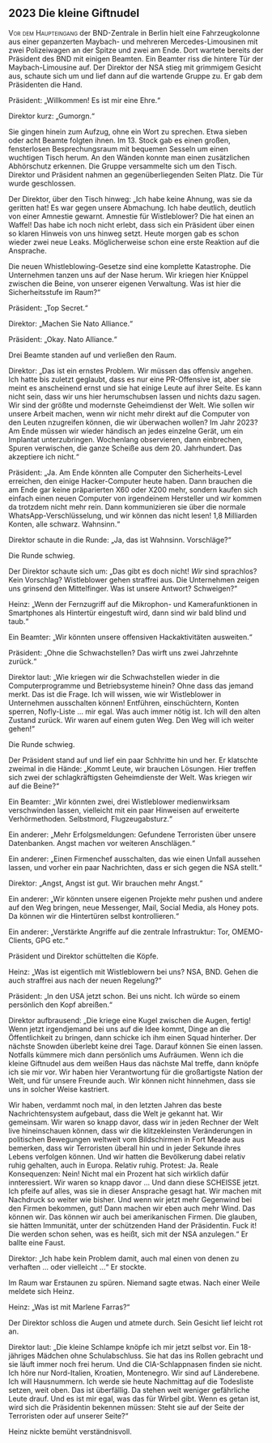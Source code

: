 ## **2023** Die kleine Giftnudel

<span style="font-variant:small-caps;">Vor dem Haupteingang</span> der BND-Zentrale in Berlin hielt eine Fahrzeugkolonne aus einer gepanzerten Maybach- und mehreren Mercedes-Limousinen mit zwei Polizeiwagen an der Spitze und zwei am Ende.
Dort wartete bereits der Präsident des BND mit einigen Beamten.
Ein Beamter riss die hintere Tür der Maybach-Limousine auf.
Der Direktor der NSA stieg mit grimmigem Gesicht aus, schaute sich um und lief dann auf die wartende Gruppe zu.
Er gab dem Präsidenten die Hand.

Präsident: „Willkommen!
Es ist mir eine Ehre.“

Direktor kurz: „Gumorgn.“

Sie gingen hinein zum Aufzug, ohne ein Wort zu sprechen.
Etwa sieben oder acht Beamte folgten ihnen.
Im 13. Stock gab es einen großen, fensterlosen Besprechungsraum mit bequemen Sesseln um einen wuchtigen Tisch herum.
An den Wänden konnte man einen zusätzlichen Abhörschutz erkennen.
Die Gruppe versammelte sich um den Tisch.
Direktor und Präsident nahmen an gegenüberliegenden Seiten Platz.
Die Tür wurde geschlossen.

Der Direktor, über den Tisch hinweg: „Ich habe keine Ahnung, was sie da geritten hat!
Es war gegen unsere Abmachung.
Ich habe deutlich, deutlich von einer Amnestie gewarnt.
Amnestie für Wistleblower?
Die hat einen an Waffel!
Das habe ich noch nicht erlebt, dass sich ein Präsident über einen so klaren Hinweis von uns hinweg setzt.
Heute morgen gab es schon wieder zwei neue Leaks.
Möglicherweise schon eine erste Reaktion auf die Ansprache.

Die neuen Whistleblowing-Gesetze sind eine komplette Katastrophe.
Die Unternehmen tanzen uns auf der Nase herum.
Wir kriegen hier Knüppel zwischen die Beine, von unserer eigenen Verwaltung.
Was ist hier die Sicherheitsstufe im Raum?“

Präsident: „Top Secret.“

Direktor: „Machen Sie Nato Alliance.“

Präsident: „Okay. Nato Alliance.“

Drei Beamte standen auf und verließen den Raum.

Direktor: „Das ist ein ernstes Problem.
Wir müssen das offensiv angehen.
Ich hatte bis zuletzt geglaubt, dass es nur eine PR-Offensive ist, aber sie meint es anscheinend ernst und sie hat einige Leute auf ihrer Seite.
Es kann nicht sein, dass wir uns hier herumschubsen lassen und nichts dazu sagen.
Wir sind der größte und modernste Geheimdienst der Welt.
Wie sollen wir unsere Arbeit machen, wenn wir nicht mehr direkt auf die Computer von den Leuten nzugreifen können, die wir überwachen wollen?
Im Jahr 2023?
Am Ende müssen wir wieder händisch an jedes einzelne Gerät, um ein Implantat unterzubringen.
Wochenlang observieren, dann einbrechen, Spuren verwischen, die ganze Scheiße aus dem 20. Jahrhundert.
Das akzeptiere ich nicht.“

Präsident: „Ja. Am Ende könnten alle Computer den Sicherheits-Level erreichen, den einige Hacker-Computer heute haben.
Dann brauchen die am Ende gar keine präparierten X60 oder X200 mehr, sondern kaufen sich einfach einen neuen Computer von irgendeinem Hersteller und wir kommen da trotzdem nicht mehr rein.
Dann kommunizieren sie über die normale WhatsApp-Verschlüsselung, und wir können das nicht lesen!
1,8 Milliarden Konten, alle schwarz.
Wahnsinn.“

Direktor schaute in die Runde: „Ja, das ist Wahnsinn. Vorschläge?“

Die Runde schwieg.

Der Direktor schaute sich um: „Das gibt es doch nicht!
_Wir_ sind sprachlos?
Kein Vorschlag?
Wistleblower gehen straffrei aus.
Die Unternehmen zeigen uns grinsend den Mittelfinger.
Was ist unsere Antwort?
Schweigen?“

Heinz: „Wenn der Fernzugriff auf die Mikrophon- und Kamerafunktionen in Smartphones als Hintertür eingestuft wird, dann sind wir bald blind und taub.“

Ein Beamter: „Wir könnten unsere offensiven Hackaktivitäten ausweiten.“

Präsident: „Ohne die Schwachstellen?
Das wirft uns zwei Jahrzehnte zurück.“

Direktor laut: „Wie kriegen wir die Schwachstellen wieder in die Computerprogramme und Betriebsysteme hinein?
Ohne dass das jemand merkt.
Das ist die Frage.
Ich will wissen, wie wir Wistleblower in Unternehmen ausschalten können!
Entführen, einschüchtern, Konten sperren, Nofly-Liste ... mir egal.
Was auch immer nötig ist.
Ich will den alten Zustand zurück.
Wir waren auf einem guten Weg.
Den Weg will ich weiter gehen!“

Die Runde schwieg.

Der Präsident stand auf und lief ein paar Schhritte hin und her.
Er klatschte zweimal in die Hände: „Kommt Leute, wir brauchen Lösungen.
Hier treffen sich zwei der schlagkräftigsten Geheimdienste der Welt.
Was kriegen wir auf die Beine?“

Ein Beamter: „Wir könnten zwei, drei Wistleblower medienwirksam verschwinden lassen, vielleicht mit ein paar Hinweisen auf erweiterte Verhörmethoden.
Selbstmord, Flugzeugabsturz.“

Ein anderer: „Mehr Erfolgsmeldungen: Gefundene Terroristen über unsere Datenbanken.
Angst machen vor weiteren Anschlägen.“

Ein anderer: „Einen Firmenchef ausschalten, das wie einen Unfall aussehen lassen, und vorher ein paar Nachrichten, dass er sich gegen die NSA stellt.“

Direktor: „Angst, Angst ist gut. Wir brauchen mehr Angst.“

Ein anderer: „Wir könnten unsere eigenen Projekte mehr pushen und andere auf den Weg bringen, neue Messenger, Mail, Social Media, als Honey pots.
Da können wir die Hintertüren selbst kontrollieren.“

Ein anderer: „Verstärkte Angriffe auf die zentrale Infrastruktur: Tor, OMEMO-Clients, GPG etc.“

Präsident und Direktor schüttelten die Köpfe.

Heinz: „Was ist eigentlich mit Wistleblowern bei uns?
NSA, BND.
Gehen die auch straffrei aus nach der neuen Regelung?“

Präsident: „In den USA jetzt schon.
Bei uns nicht.
Ich würde so einem persönlich den Kopf abreißen.“

Direktor aufbrausend: „Die kriege eine Kugel zwischen die Augen, fertig!
Wenn jetzt irgendjemand bei uns auf die Idee kommt, Dinge an die Öffentlichkeit zu bringen, dann schicke ich ihm einen Squad hinterher.
Der nächste Snowden überlebt keine drei Tage.
Darauf können Sie einen lassen.
Notfalls kümmere mich dann persönlich ums Aufräumen.
Wenn ich die kleine Giftnudel aus dem weißen Haus das nächste Mal treffe, dann knöpfe ich sie mir vor.
Wir haben hier Verantwortung für die großartigste Nation der Welt, und für unsere Freunde auch.
Wir können nicht hinnehmen, dass sie uns in solcher Weise kastriert.

Wir haben, verdammt noch mal, in den letzten Jahren das beste Nachrichtensystem aufgebaut, dass die Welt je gekannt hat.
Wir gemeinsam.
Wir waren so knapp davor, dass wir in jeden Rechner der Welt live hineinschauen können, dass wir die klitzekleinsten Veränderungen in politischen Bewegungen weltweit vom Bildschirmen in Fort Meade aus bemerken, dass wir Terroristen überall hin und in jeder Sekunde ihres Lebens verfolgen können.
Und wir hatten die Bevölkerung dabei relativ ruhig gehalten, auch in Europa.
Relativ ruhig.
Protest: Ja.
Reale Konsequenzen: Nein!
Nicht mal ein Prozent hat sich wirklich dafür innteressiert.
Wir waren so knapp davor ...
Und dann diese SCHEISSE jetzt.
Ich pfeife auf alles, was sie in dieser Ansprache gesagt hat.
Wir machen mit Nachdruck so weiter wie bisher.
Und wenn wir jetzt mehr Gegenwind bei den Firmen bekommen, gut!
Dann machen wir eben auch mehr Wind.
Das können wir.
Das können wir auch bei amerikanischen Firmen.
Die glauben, sie hätten Immunität, unter der schützenden Hand der Präsidentin.
Fuck it!
Die werden schon sehen, was es heißt, sich mit der NSA anzulegen.“
Er ballte eine Faust.

Direktor: „Ich habe kein Problem damit, auch mal einen von denen zu verhaften ... oder vielleicht ...“
Er stockte.

Im Raum war Erstaunen zu spüren.
Niemand sagte etwas.
Nach einer Weile meldete sich Heinz.

Heinz: „Was ist mit Marlene Farras?“

Der Direktor schloss die Augen und atmete durch.
Sein Gesicht lief leicht rot an.

Direktor laut: „Die kleine Schlampe knöpfe ich mir jetzt selbst vor.
Ein 18-jähriges Mädchen ohne Schulabschluss.
Sie hat das ins Rollen gebracht und sie läuft immer noch frei herum.
Und die CIA-Schlappnasen finden sie nicht.
Ich höre nur Nord-Italien, Kroatien, Montenegro.
Wir sind auf Länderebene.
Ich will Hausnummern.
Ich werde sie heute Nachmittag auf die Todesliste setzen, weit oben.
Das ist überfällig.
Da stehen weit weniger gefährliche Leute drauf.
Und es ist mir egal, was das für Wirbel gibt.
Wenn es getan ist, wird sich die Präsidentin bekennen müssen: Steht sie auf der Seite der Terroristen oder auf unserer Seite?“

Heinz nickte bemüht verständnisvoll.
